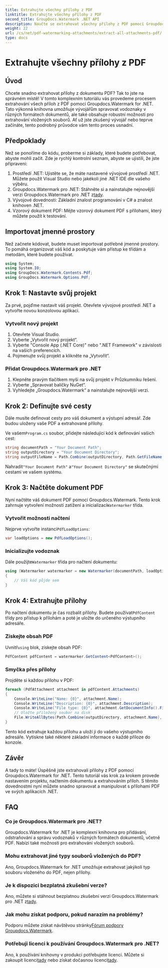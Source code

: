 ```yaml
---
title: Extrahujte všechny přílohy z PDF
linktitle: Extrahujte všechny přílohy z PDF
second_title: GroupDocs.Watermark .NET API
description: Naučte se extrahovat všechny přílohy z PDF pomocí Groupdocs.Watermark for .NET. Postupujte podle našeho podrobného průvodce pro bezproblémový proces extrakce.
weight: 22
url: /cs/net/pdf-watermarking-attachments/extract-all-attachments-pdf/
type: docs
---
```

# Extrahujte všechny přílohy z PDF

## Úvod
Chcete snadno extrahovat přílohy z dokumentu PDF? Tak to jste na správném místě! V tomto komplexním tutoriálu vás provedeme procesem extrahování všech příloh z PDF pomocí Groupdocs.Watermark for .NET. Tato výkonná knihovna umožňuje vývojářům spravovat vodoznaky v různých formátech dokumentů, ale také obsahuje robustní možnosti pro extrahování vložených souborů. Ať už jste zkušený vývojář nebo teprve začínáte, tento podrobný průvodce vám tento proces usnadní.
## Předpoklady
Než se ponoříme do kódu, proberme si základy, které budete potřebovat, abyste mohli začít. Zde je rychlý kontrolní seznam, abyste se ujistili, že jste připraveni:
1. Prostředí .NET: Ujistěte se, že máte nastavené vývojové prostředí .NET. Můžete použít Visual Studio nebo jakékoli jiné .NET IDE dle vašeho výběru.
2.  Groupdocs.Watermark pro .NET: Stáhněte si a nainstalujte nejnovější verzi Groupdocs.Watermark pro .NET z[tady](https://releases.groupdocs.com/Watermark/net/).
3. Vývojové dovednosti: Základní znalost programování v C# a znalost knihoven .NET.
4. Vzorový dokument PDF: Mějte vzorový dokument PDF s přílohami, který můžete použít k testování.
## Importovat jmenné prostory
Než začnete kódovat, budete muset importovat potřebné jmenné prostory. To pomáhá organizovat váš kód a poskytuje vám přístup ke třídám a metodám, které budete používat.
```csharp
using System;
using System.IO;
using GroupDocs.Watermark.Contents.Pdf;
using GroupDocs.Watermark.Options.Pdf;
```
## Krok 1: Nastavte svůj projekt
Za prvé, pojďme nastavit váš projekt. Otevřete vývojové prostředí .NET a vytvořte novou konzolovou aplikaci.
### Vytvořit nový projekt
1. Otevřete Visual Studio.
2. Vyberte „Vytvořit nový projekt“.
3. Vyberte "Console App (.NET Core)" nebo ".NET Framework" v závislosti na vašich preferencích.
4. Pojmenujte svůj projekt a klikněte na „Vytvořit“.
### Přidat Groupdocs.Watermark pro .NET
1. Klepněte pravým tlačítkem myši na svůj projekt v Průzkumníku řešení.
2. Vyberte „Spravovat balíčky NuGet“.
3. Vyhledejte „Groupdocs.Watermark“ a nainstalujte nejnovější verzi.
## Krok 2: Definujte své cesty
Dále musíte definovat cesty pro váš dokument a výstupní adresář. Zde budou uloženy vaše PDF a extrahované přílohy.

 Ve vašem`Program.cs` soubor, přidejte následující kód k definování vašich cest:
```csharp
string documentPath = "Your Document Path";
string outputDirectory = "Your Document Directory";
string outputFileName = Path.Combine(outputDirectory, Path.GetFileName(documentPath));
```
 Nahradit`"Your Document Path"` a`"Your Document Directory"` se skutečnými cestami ve vašem systému.
## Krok 3: Načtěte dokument PDF
 Nyní načtěte váš dokument PDF pomocí Groupdocs.Watermark. Tento krok zahrnuje vytvoření možností zatížení a inicializaci`Watermarker` třída.
### Vytvořit možnosti načtení
 Nejprve vytvořte instanci`PdfLoadOptions`:
```csharp
var loadOptions = new PdfLoadOptions();
```
### Inicializujte vodoznak
 Dále použijte`Watermarker` třída pro načtení dokumentu:
```csharp
using (Watermarker watermarker = new Watermarker(documentPath, loadOptions))
{
    // Váš kód půjde sem
}
```
## Krok 4: Extrahujte přílohy
Po načtení dokumentu je čas rozbalit přílohy. Budete používat`PdfContent` třídy pro přístup k přílohám a poté je uložte do určeného výstupního adresáře.
### Získejte obsah PDF
 Uvnitř`using` blok, získejte obsah PDF:
```csharp
PdfContent pdfContent = watermarker.GetContent<PdfContent>();
```
### Smyčka přes přílohy
Projděte si každou přílohu v PDF:
```csharp
foreach (PdfAttachment attachment in pdfContent.Attachments)
{
    Console.WriteLine("Name: {0}", attachment.Name);
    Console.WriteLine("Description: {0}", attachment.Description);
    Console.WriteLine("File type: {0}", attachment.GetDocumentInfo().FileType);
    // Uložte přiložený soubor na disk
    File.WriteAllBytes(Path.Combine(outputDirectory, attachment.Name), attachment.Content);
}
```
Tento kód extrahuje každou přílohu a uloží ji do vašeho výstupního adresáře. Vytiskne také některé základní informace o každé příloze do konzole.
## Závěr
A tady to máte! Úspěšně jste extrahovali přílohy z PDF pomocí Groupdocs.Watermark for .NET. Tento tutoriál vás krok za krokem provede nastavením projektu, načtením dokumentu a extrahováním příloh. S těmito dovednostmi nyní můžete snadno spravovat a manipulovat s přílohami PDF ve svých aplikacích .NET.
## FAQ
### Co je Groupdocs.Watermark pro .NET?
Groupdocs.Watermark for .NET je komplexní knihovna pro přidávání, odstraňování a správu vodoznaků v různých formátech dokumentů, včetně PDF. Nabízí také možnosti pro extrahování vložených souborů.
### Mohu extrahovat jiné typy souborů vložených do PDF?
Ano, Groupdocs.Watermark for .NET umožňuje extrahovat jakýkoli typ souboru vloženého do PDF, nejen přílohy.
### Je k dispozici bezplatná zkušební verze?
 Ano, můžete si stáhnout bezplatnou zkušební verzi Groupdocs.Watermark pro .NET z[tady](https://releases.groupdocs.com/).
### Jak mohu získat podporu, pokud narazím na problémy?
 Podporu můžete získat návštěvou stránky[Fórum podpory Groupdocs.Watermark](https://forum.groupdocs.com/c/watermark/19).
### Potřebuji licenci k používání Groupdocs.Watermark pro .NET?
 Ano, k používání knihovny v produkci potřebujete licenci. Můžete si zakoupit licenci[tady](https://purchase.groupdocs.com/buy) nebo získat dočasnou licenci[tady](https://purchase.groupdocs.com/temporary-license/).
